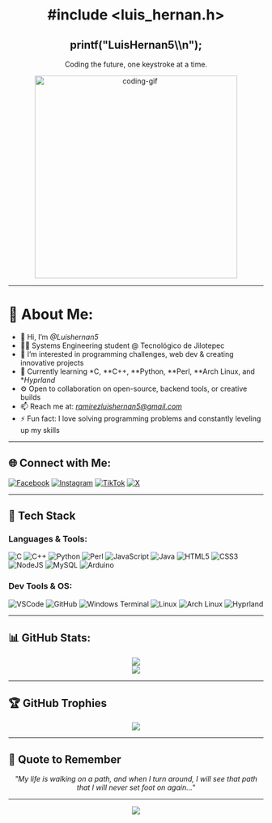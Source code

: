 <h1 align="center">#include &lt;luis_hernan.h&gt;</h1>
<h2 align="center">printf("LuisHernan5\\n");</h2>

<p align="center">Coding the future, one keystroke at a time.</p>

<div align="center">
  <img src="https://media.giphy.com/media/qgQUggAC3Pfv687qPC/giphy.gif" width="400" alt="coding-gif">
</div>

---

# 💫 About Me:
- 👋 Hi, I’m *@Luishernan5*  
- 👨‍💻 Systems Engineering student @ Tecnológico de Jilotepec  
- 👀 I’m interested in programming challenges, web dev & creating innovative projects  
- 🌱 Currently learning *C, **C++, **Python, **Perl, **Arch Linux, and **Hyprland*  
- ⚙️ Open to collaboration on open-source, backend tools, or creative builds  
- 📫 Reach me at: *ramirezluishernan5@gmail.com*  
- ⚡ Fun fact: I love solving programming problems and constantly leveling up my skills  

---

## 🌐 Connect with Me:
[![Facebook](https://img.shields.io/badge/Facebook-%231877F2.svg?logo=Facebook&logoColor=white)](https://www.facebook.com/share/1533BgcA3V/?mibextid=wwXlfr) 
[![Instagram](https://img.shields.io/badge/Instagram-%23E4405F.svg?logo=Instagram&logoColor=white)](https://instagram.com/hernan_ortz) 
[![TikTok](https://img.shields.io/badge/TikTok-%23000000.svg?logo=TikTok&logoColor=white)](https://tiktok.com/@luishernan32) 
[![X](https://img.shields.io/badge/X-black.svg?logo=X&logoColor=white)](https://x.com/Luisramirez5562)

---

## 🧰 Tech Stack

### Languages & Tools:
![C](https://img.shields.io/badge/C-A8B9CC?style=for-the-badge&logo=c&logoColor=white)
![C++](https://img.shields.io/badge/C++-00599C?style=for-the-badge&logo=c%2B%2B&logoColor=white)
![Python](https://img.shields.io/badge/Python-3776AB?style=for-the-badge&logo=python&logoColor=white)
![Perl](https://img.shields.io/badge/Perl-39457E?style=for-the-badge&logo=perl&logoColor=white)
![JavaScript](https://img.shields.io/badge/JavaScript-%23323330.svg?style=for-the-badge&logo=javascript&logoColor=%23F7DF1E)
![Java](https://img.shields.io/badge/Java-%23ED8B00.svg?style=for-the-badge&logo=openjdk&logoColor=white)
![HTML5](https://img.shields.io/badge/HTML5-E34F26?style=for-the-badge&logo=html5&logoColor=white)
![CSS3](https://img.shields.io/badge/CSS3-1572B6?style=for-the-badge&logo=css3&logoColor=white)
![NodeJS](https://img.shields.io/badge/Node.js-6DA55F?style=for-the-badge&logo=node.js&logoColor=white)
![MySQL](https://img.shields.io/badge/MySQL-4479A1?style=for-the-badge&logo=mysql&logoColor=white)
![Arduino](https://img.shields.io/badge/Arduino-00979D?style=for-the-badge&logo=arduino&logoColor=white)

### Dev Tools & OS:
![VSCode](https://img.shields.io/badge/VSCode-007ACC?style=for-the-badge&logo=visual-studio-code&logoColor=white)
![GitHub](https://img.shields.io/badge/GitHub-121011?style=for-the-badge&logo=github&logoColor=white)
![Windows Terminal](https://img.shields.io/badge/Windows_Terminal-4D4D4D?style=for-the-badge&logo=windows-terminal&logoColor=white)
![Linux](https://img.shields.io/badge/Linux-FCC624?style=for-the-badge&logo=linux&logoColor=black)
![Arch Linux](https://img.shields.io/badge/Arch_Linux-1793D1?style=for-the-badge&logo=arch-linux&logoColor=white)
![Hyprland](https://img.shields.io/badge/Hyprland-282A36?style=for-the-badge&logo=nixos&logoColor=white)

---

## 📊 GitHub Stats:

<div align="center">
  <img src="https://github-readme-stats.vercel.app/api?username=Luishernan5&show_icons=true&theme=tokyonight&include_all_commits=true&hide_border=false&custom_title=GitHub%20Streak%20%7C%20LuisHernan5" />
  <br/>
  <img src="https://github-readme-stats.vercel.app/api/top-langs/?username=Luishernan5&theme=tokyonight&layout=compact&hide_border=false" />
</div>

---

## 🏆 GitHub Trophies
<div align="center">
  <img src="https://github-profile-trophy.vercel.app/?username=Luishernan5&theme=radical&no-frame=false&no-bg=true&margin-w=4"/>
</div>

---

## 🧠 Quote to Remember

<p align="center"><i>"My life is walking on a path, and when I turn around, I will see that path that I will never set foot on again..."</i></p>

---

<div align="center">
  <img src="https://capsule-render.vercel.app/api?type=waving&color=gradient&height=120&section=footer"/>
</div>
